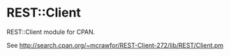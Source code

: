 # REST::Client
REST::Client module for CPAN.

See http://search.cpan.org/~mcrawfor/REST-Client-272/lib/REST/Client.pm
